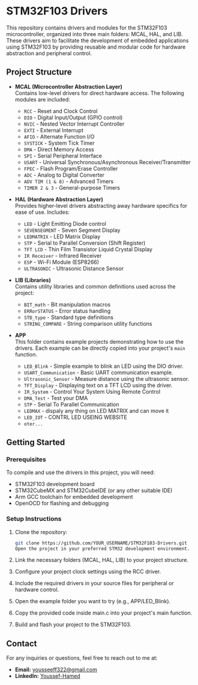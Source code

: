 # STM32F103 Drivers

This repository contains drivers and modules for the STM32F103 microcontroller, organized into three main folders: MCAL, HAL, and LIB. These drivers aim to facilitate the development of embedded applications using STM32F103 by providing reusable and modular code for hardware abstraction and peripheral control.

## Project Structure

- **MCAL (Microcontroller Abstraction Layer)**  
  Contains low-level drivers for direct hardware access. The following modules are included:
  
  - `RCC` - Reset and Clock Control
  - `DIO` - Digital Input/Output (GPIO control)
  - `NVIC` - Nested Vector Interrupt Controller
  - `EXTI` - External Interrupt
  - `AFIO` - Alternate Function I/O
  - `SYSTICK` - System Tick Timer
  - `DMA` - Direct Memory Access
  - `SPI` - Serial Peripheral Interface
  - `USART` - Universal Synchronous/Asynchronous Receiver/Transmitter
  - `FPEC` - Flash Program/Erase Controller
  - `ADC` - Analog to Digital Converter
  - `ADV TIM (1 & 8)` - Advanced Timers
  - `TIMER 2 & 3` - General-purpose Timers

- **HAL (Hardware Abstraction Layer)**  
  Provides higher-level drivers abstracting away hardware specifics for ease of use. Includes:
  
  - `LED` - Light Emitting Diode control
  - `SEVENSEGMENT` - Seven Segment Display
  - `LEDMATRIX` - LED Matrix Display
  - `STP` - Serial to Parallel Conversion (Shift Register)
  - `TFT LCD` - Thin Film Transistor Liquid Crystal Display
  - `IR Receiver` - Infrared Receiver
  - `ESP` - Wi-Fi Module (ESP8266)
  - `ULTRASONIC` - Ultrasonic Distance Sensor

- **LIB (Libraries)**  
  Contains utility libraries and common definitions used across the project:
  
  - `BIT_math` - Bit manipulation macros
  - `ERRorSTATUS` - Error status handling
  - `STD_type` - Standard type definitions
  - `STRING_COMPARE` - String comparison utility functions

- **APP**  
  This folder contains example projects demonstrating how to use the drivers. Each example can be directly copied into your project's `main` function.
  
  - `LED_Blink` - Simple example to blink an LED using the DIO driver.
  - `USART_Communication` - Basic UART communication example.
  - `Ultrasonic_Sensor` - Measure distance using the ultrasonic sensor.
  - `TFT_Display` - Displaying text on a TFT LCD using the driver.
  - `IR_System` - Control Your System Using Remote Control
  - `DMA_Test`  - Test your DMA
  - `STP`   - Serial To Parallel Communication
  - `LEDMAX` - dispaly any thing on LED MATRIX and can move it
  - ``LED_IOT`` - CONTRL LED USEING WEBSITE 
  - `oter...` 

## Getting Started

### Prerequisites

To compile and use the drivers in this project, you will need:
- STM32F103 development board
- STM32CubeMX and STM32CubeIDE (or any other suitable IDE)
- Arm GCC toolchain for embedded development
- OpenOCD for flashing and debugging

### Setup Instructions

1. Clone the repository:
   ```bash
   git clone https://github.com/YOUR_USERNAME/STM32F103-Drivers.git
   Open the project in your preferred STM32 development environment.

2. Link the necessary folders (MCAL, HAL, LIB) to your project structure.

3. Configure your project clock settings using the RCC driver.

4. Include the required drivers in your source files for peripheral or hardware control.
5. Open the example folder you want to try (e.g., APP/LED_Blink).
6. Copy the provided code inside main.c into your project's main function.
7. Build and flash your project to the STM32F103.
   
## Contact

For any inquiries or questions, feel free to reach out to me at:

- **Email:** [yousseeff322@gmail.com](yousseeff322@gmail.com)
- **LinkedIn:** [Youssef-Hamed](https://www.linkedin.com/in/youssef-hamed-/)


